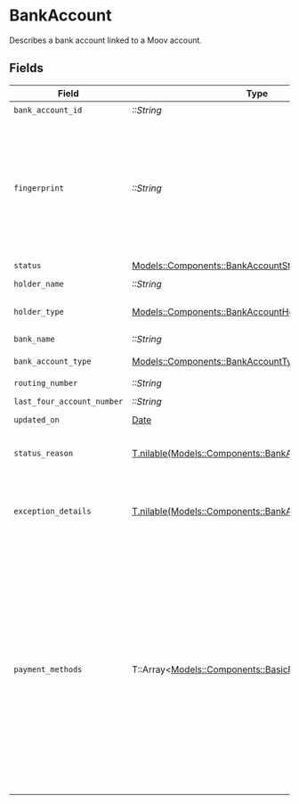# BankAccount

Describes a bank account linked to a Moov account.


## Fields

| Field                                                                                                                                                                                                                                                                                              | Type                                                                                                                                                                                                                                                                                               | Required                                                                                                                                                                                                                                                                                           | Description                                                                                                                                                                                                                                                                                        |
| -------------------------------------------------------------------------------------------------------------------------------------------------------------------------------------------------------------------------------------------------------------------------------------------------- | -------------------------------------------------------------------------------------------------------------------------------------------------------------------------------------------------------------------------------------------------------------------------------------------------- | -------------------------------------------------------------------------------------------------------------------------------------------------------------------------------------------------------------------------------------------------------------------------------------------------- | -------------------------------------------------------------------------------------------------------------------------------------------------------------------------------------------------------------------------------------------------------------------------------------------------- |
| `bank_account_id`                                                                                                                                                                                                                                                                                  | *::String*                                                                                                                                                                                                                                                                                         | :heavy_check_mark:                                                                                                                                                                                                                                                                                 | N/A                                                                                                                                                                                                                                                                                                |
| `fingerprint`                                                                                                                                                                                                                                                                                      | *::String*                                                                                                                                                                                                                                                                                         | :heavy_check_mark:                                                                                                                                                                                                                                                                                 | Once the bank account is linked, we don't reveal the full bank account number.<br/><br/>The fingerprint acts as a way to identify whether two linked bank accounts are the same.                                                                                                                   |
| `status`                                                                                                                                                                                                                                                                                           | [Models::Components::BankAccountStatus](../../models/shared/bankaccountstatus.md)                                                                                                                                                                                                                  | :heavy_check_mark:                                                                                                                                                                                                                                                                                 | N/A                                                                                                                                                                                                                                                                                                |
| `holder_name`                                                                                                                                                                                                                                                                                      | *::String*                                                                                                                                                                                                                                                                                         | :heavy_check_mark:                                                                                                                                                                                                                                                                                 | N/A                                                                                                                                                                                                                                                                                                |
| `holder_type`                                                                                                                                                                                                                                                                                      | [Models::Components::BankAccountHolderType](../../models/shared/bankaccountholdertype.md)                                                                                                                                                                                                          | :heavy_check_mark:                                                                                                                                                                                                                                                                                 | The type of holder on a funding source.                                                                                                                                                                                                                                                            |
| `bank_name`                                                                                                                                                                                                                                                                                        | *::String*                                                                                                                                                                                                                                                                                         | :heavy_check_mark:                                                                                                                                                                                                                                                                                 | N/A                                                                                                                                                                                                                                                                                                |
| `bank_account_type`                                                                                                                                                                                                                                                                                | [Models::Components::BankAccountType](../../models/shared/bankaccounttype.md)                                                                                                                                                                                                                      | :heavy_check_mark:                                                                                                                                                                                                                                                                                 | The bank account type.                                                                                                                                                                                                                                                                             |
| `routing_number`                                                                                                                                                                                                                                                                                   | *::String*                                                                                                                                                                                                                                                                                         | :heavy_check_mark:                                                                                                                                                                                                                                                                                 | N/A                                                                                                                                                                                                                                                                                                |
| `last_four_account_number`                                                                                                                                                                                                                                                                         | *::String*                                                                                                                                                                                                                                                                                         | :heavy_check_mark:                                                                                                                                                                                                                                                                                 | N/A                                                                                                                                                                                                                                                                                                |
| `updated_on`                                                                                                                                                                                                                                                                                       | [Date](https://ruby-doc.org/stdlib-2.6.1/libdoc/date/rdoc/Date.html)                                                                                                                                                                                                                               | :heavy_check_mark:                                                                                                                                                                                                                                                                                 | N/A                                                                                                                                                                                                                                                                                                |
| `status_reason`                                                                                                                                                                                                                                                                                    | [T.nilable(Models::Components::BankAccountStatusReason)](../../models/shared/bankaccountstatusreason.md)                                                                                                                                                                                           | :heavy_minus_sign:                                                                                                                                                                                                                                                                                 | The reason the bank account status changed to the current value.                                                                                                                                                                                                                                   |
| `exception_details`                                                                                                                                                                                                                                                                                | [T.nilable(Models::Components::BankAccountException)](../../models/shared/bankaccountexception.md)                                                                                                                                                                                                 | :heavy_minus_sign:                                                                                                                                                                                                                                                                                 | Reason for, and details related to, an `errored` or `verificationFailed` bank account status.                                                                                                                                                                                                      |
| `payment_methods`                                                                                                                                                                                                                                                                                  | T::Array<[Models::Components::BasicPaymentMethod](../../models/shared/basicpaymentmethod.md)>                                                                                                                                                                                                      | :heavy_minus_sign:                                                                                                                                                                                                                                                                                 | Includes any payment methods generated for a newly created bank account, removing the need to<br/>call the List Payment Methods endpoint following a successful Create BankAccount request.<br/><br/>**NOTE: This field is only populated for Create BankAccount requests made with the `X-Wait-For` header.** |